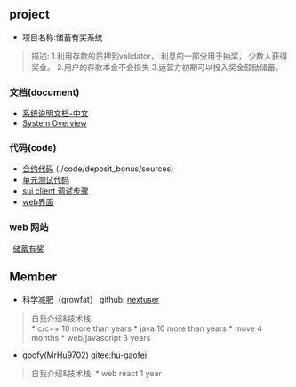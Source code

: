 ## project
- 项目名称:储蓄有奖系统
> 描述: 
1.利用存款的质押到validator， 利息的一部分用于抽奖， 少数人获得奖金。
2.用户的存款本金不会损失
3.运营方初期可以投入奖金鼓励储蓄。


### 文档(document)

- [系统说明文档-中文](./deposit-bonus-show-chinese.pdf)
- [System Overview](./deposit-bonus-show-english.pdf)

### 代码(code)

- [合约代码]() (./code/deposit_bonus/sources)
- [单元测试代码](./code/deposit_bonus/tests/deposit_bonus_tests.move)
- [sui client 调试步骤 ](./code/deposit_bonus/log/client-devnet.md)
- [web界面](./demo/react-app)

### web 网站
-[储蓄有奖](https://deposit-bonus-gamma.vercel.app/)


## Member
- 科学减肥（growfat） github: [nextuser]((https://www.github.com/nextuser/deposit-bonus) )
> 自我介绍&技术栈:  
    * c/c++ 10 more than years
    * java 10 more than years
    * move 4 months
    * web/javascript 3 years
- goofy(MrHu9702) gitee:[hu-gaofei](https://gitee.com/hu-gaofei/react-sui-app)
> 自我介绍&技术栈:
    * web react  1 year
